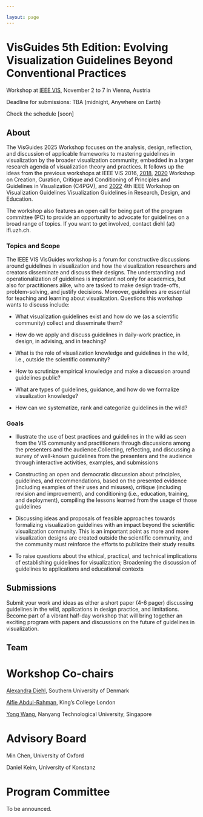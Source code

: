 ```yaml
---

layout: page
---
```


# VisGuides 5th Edition: Evolving Visualization Guidelines Beyond Conventional Practices

Workshop at [IEEE VIS](https://ieeevis.org/), November 2 to 7 in Vienna, Austria

Deadline for submissions: TBA (midnight, Anywhere on Earth)

Check the schedule [soon]

## About
The VisGuides 2025 Workshop focuses on the analysis, design, reflection, and discussion of applicable frameworks to mastering guidelines in visualization by the broader visualization community, embedded in a larger research agenda of visualization theory and practices. It follows up the ideas from the previous workshops at IEEE VIS 2016, [2018](https://c4pgv.dbvis.de/), [2020](https://nms.kcl.ac.uk/c4pgv/) Workshop on Creation, Curation, Critique and Conditioning of Principles and Guidelines in Visualization (C4PGV), and [2022](https://virtual.ieeevis.org/year/2022/session_w-visguides-1.html) 4th IEEE Workshop on Visualization Guidelines Visualization Guidelines in Research, Design, and Education.

The workshop also features an open call for being part of the program committee (PC) to provide an opportunity to advocate for guidelines on a broad range of topics. If you want to get involved, contact diehl (at) ifi.uzh.ch.


### Topics and Scope

The IEEE VIS VisGuides workshop is a forum for constructive discussions around guidelines in visualization and how the visualization researchers and creators disseminate and discuss their designs. The understanding and operationalization of guidelines is important not only for academics, but also for practitioners alike, who are tasked to make design trade-offs, problem-solving, and justify decisions. Moreover, guidelines are essential for teaching and learning about visualization. Questions this workshop wants to discuss include:

- What visualization guidelines exist and how do we (as a scientific community) collect and disseminate them?

- How do we apply and discuss guidelines in daily-work practice, in design, in advising, and in teaching?

- What is the role of visualization knowledge and guidelines in the wild, i.e., outside the scientific community?

- How to scrutinize empirical knowledge and make a discussion around guidelines public?

- What are types of guidelines, guidance, and how do we formalize visualization knowledge?

- How can we systematize, rank and categorize guidelines in the wild?

### Goals

- Illustrate the use of best practices and guidelines in the wild as seen from the VIS community and practitioners through discussions among the presenters and the audience.Collecting, reflecting, and discussing a survey of well-known guidelines from the presenters and the audience through interactive activities, examples, and submissions

- Constructing an open and democratic discussion about principles, guidelines, and recommendations, based on the presented evidence (including examples of their uses and misuses), critique (including revision and improvement), and conditioning (i.e., education, training, and deployment), compiling the lessons learned from the usage of those guidelines

- Discussing ideas and proposals of feasible approaches towards formalizing visualization guidelines with an impact beyond the scientific visualization community. This is an important point as more and more visualization designs are created outside the scientific community, and the community must reinforce the efforts to publicize their study results

- To raise questions about the ethical, practical, and technical implications of establishing guidelines for visualization; Broadening the discussion of guidelines to applications and educational contexts

## Submissions

Submit your work and ideas as either a short paper (4-6 pager) discussing guidelines in the wild, applications in design practice, and limitations. Become part of a vibrant half-day workshop that will bring together an exciting program with papers and discussions on the future of guidelines in visualization.  

## Team 

# Workshop Co-chairs 

[Alexandra Diehl](https:/alexandra-diehl.science), Southern University of Denmark

[Alfie Abdul-Rahman](https://alfieabdulrahman.github.io/), King’s College London

[Yong Wang](https://yong-wang.org/), Nanyang Technological University, Singapore 

# Advisory Board

Min Chen, University of Oxford

Daniel Keim, University of Konstanz

# Program Committee

To be announced.


